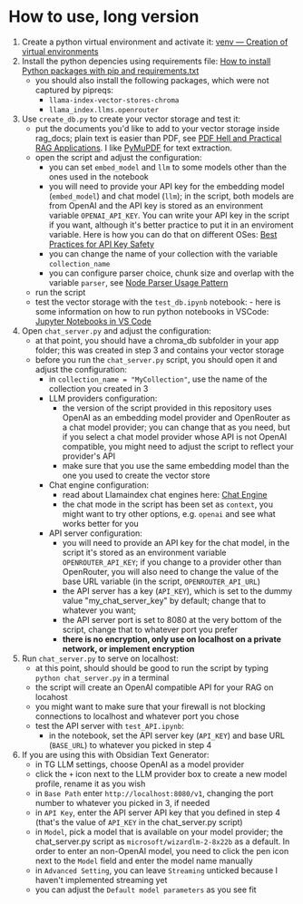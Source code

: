 # How to use, long version

1. Create a python virtual environment and activate it: [venv — Creation of virtual environments](https://docs.python.org/3/library/venv.html)
2. Install the python depencies using requirements file: [How to install Python packages with pip and requirements.txt](https://note.nkmk.me/en/python-pip-install-requirements/)
   - you should also install the following packages, which were not captured by pipreqs:
      - `llama-index-vector-stores-chroma`
      - `llama_index.llms.openrouter`
3. Use `create_db.py` to create your vector storage and test it:
   - put the documents you'd like to add to your vector storage inside rag_docs; plain text is easier than PDF, see [PDF Hell and Practical RAG Applications](https://unstract.com/blog/pdf-hell-and-practical-rag-applications/). I like [PyMuPDF](https://pymupdf.readthedocs.io) for text extraction.
   - open the script and adjust the configuration:
      - you can set `embed_model` and `llm` to some models other than the ones used in the notebook
      - you will need to provide your API key for the embedding model (`embed_model`) and chat model (`llm`); in the script, both models are from OpenAI and the API key is stored as an environment variable `OPENAI_API_KEY`. You can write your API key in the script if you want, although it's better practice to put it in an enviroment variable. Here is how you can do that on different OSes: [Best Practices for API Key Safety](https://help.openai.com/en/articles/5112595-best-practices-for-api-key-safety)
      - you can change the name of your collection with the variable `collection_name`
      - you can configure parser choice, chunk size and overlap with the variable `parser`, see [Node Parser Usage Pattern](https://docs.llamaindex.ai/en/stable/module_guides/loading/node_parsers/) 
   - run the script
   - test the vector storage with the `test_db.ipynb` notebook:
          - here is some information on how to run python notebooks in VSCode: [Jupyter Notebooks in VS Code](https://code.visualstudio.com/docs/datascience/jupyter-notebooks)
4. Open `chat_server.py` and adjust the configuration:
   - at that point, you should have a chroma_db subfolder in your app folder; this was created in step 3 and contains your vector storage
   - before you run the `chat_server.py` script, you should open it and adjust the configuration:
      - in `collection_name = "MyCollection"`, use the name of the collection you created in 3
      - LLM providers configuration:
         - the version of the script provided in this repository uses OpenAI as an embedding model provider and OpenRouter as a chat model provider; you can change that as you need, but if you select a chat model provider whose API is not OpenAI compatible, you might need to adjust the script to reflect your provider's API
         - make sure that you use the same embedding model than the one you used to create the vector store
      - Chat engine configuration:
         - read about Llamaindex chat engines here: [Chat Engine](https://docs.llamaindex.ai/en/stable/module_guides/deploying/chat_engines/)
         - the chat mode in the script has been set as `context`, you might want to try other options, e.g. `openai` and see what works better for you
      - API server configuration:
         - you will need to provide an API key for the chat model, in the script it's stored as an environment variable `OPENROUTER_API_KEY`; if you change to a provider other than OpenRouter, you will also need to change the value of the base URL variable (in the script, `OPENROUTER_API_URL`)
         - the API server has a key (`API_KEY`), which is set to the dummy value "my_chat_server_key" by default; change that to whatever you want;
         - the API server port is set to 8080 at the very bottom of the script, change that to whatever port you prefer
         - **there is no encryption, only use on localhost on a private network, or implement encryption**
5. Run `chat_server.py` to serve on localhost:
   - at this point, should should be good to run the script by typing `python chat_server.py` in a terminal
   - the script will create an OpenAI compatible API for your RAG on locahost
   - you might want to make sure that your firewall is not blocking connections to localhost and whatever port you chose
   - test the API server with `test_API.ipynb`:
      - in the notebook, set the API server key (`API_KEY`) and base URL (`BASE_URL`) to whatever you picked in step 4
6. If you are using this with Obsidian Text Generator:
    - in TG LLM settings, choose OpenAI as a model provider
    - click the `+` icon next to the LLM provider box to create a new model profile, rename it as you wish
    - in `Base Path` enter `http://localhost:8080/v1`, changing the port number to whatever you picked in 3, if needed
    - in `API Key`, enter the API server API key that you defined in step 4 (that's the value of `API_KEY` in the chat_server.py script)
    - in `Model`, pick a model that is available on your model provider; the chat_server.py script as `microsoft/wizardlm-2-8x22b` as a default. In order to enter an non-OpenAI model, you need to click the pen icon next to the `Model` field and enter the model name manually
    - in `Advanced Setting`, you can leave `Streaming` unticked because I haven't implemented streaming yet
    - you can adjust the `Default model parameters` as you see fit
